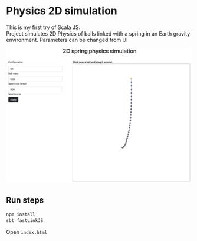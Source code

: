 Physics 2D simulation
=====================
This is my first try of Scala JS.\
Project simulates 2D Physics of balls linked with a spring in an Earth gravity environment. 
Parameters can be changed from UI

![UI](./image.png)

Run steps
---------

```bash
npm install
sbt fastLinkJS
```
Open `index.html`